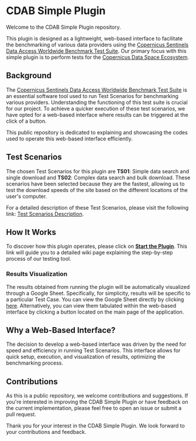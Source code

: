 # CDAB Simple Plugin

Welcome to the CDAB Simple Plugin repository. 

This plugin is designed as a lightweight, web-based interface to facilitate the benchmarking of various data providers using the [Copernicus Sentinels Data Access Worldwide Benchmark Test Suite](https://github.com/esacdab/cdab-testsuite/wiki). Our primary focus with this simple plugin is to perform tests for the [Copernicus Data Space Ecosystem](https://dataspace.copernicus.eu/).

## Background

The [Copernicus Sentinels Data Access Worldwide Benchmark Test Suite](https://github.com/esacdab/cdab-testsuite/wiki) is an essential software tool used to run Test Scenarios for benchmarking various providers. Understanding the functioning of this test suite is crucial for our project. To achieve a quicker execution of these test scenarios, we have opted for a web-based interface where results can be triggered at the click of a button.

This public repository is dedicated to explaining and showcasing the codes used to operate this web-based interface efficiently.

## Test Scenarios

The chosen Test Scenarios for this plugin are **TS01**: Simple data search and single download and **TS02**: Complex data search and bulk download. These scenarios have been selected because they are the fastest, allowing us to test the download speeds of the site based on the different locations of the user's computer.

For a detailed description of these Test Scenarios, please visit the following link: [Test Scenarios Description](https://github.com/esacdab/cdab-testsuite/wiki/Test-Scenarios-Description).

## How It Works

To discover how this plugin operates, please click on **[Start the Plugin](https://github.com/Virginia555/cdab-simpleplugin/wiki)**. This link will guide you to a detailed wiki page explaining the step-by-step process of our testing tool.

### Results Visualization

The results obtained from running the plugin will be automatically visualized through a Google Sheet. Specifically, for simplicity, results will be specific to a particular Test Case. You can view the Google Sheet directly by clicking [here](https://docs.google.com/spreadsheets/d/1kPkhk67xB-buh6V4EsR9-M2-cub_SreJ56ivTYjCRgk/edit#gid=0). Alternatively, you can view them tabulated within the web-based interface by clicking a button located on the main page of the application.

## Why a Web-Based Interface?

The decision to develop a web-based interface was driven by the need for speed and efficiency in running Test Scenarios. This interface allows for quick setup, execution, and visualization of results, optimizing the benchmarking process.

## Contributions

As this is a public repository, we welcome contributions and suggestions. If you're interested in improving the CDAB Simple Plugin or have feedback on the current implementation, please feel free to open an issue or submit a pull request.

Thank you for your interest in the CDAB Simple Plugin. We look forward to your contributions and feedback.


